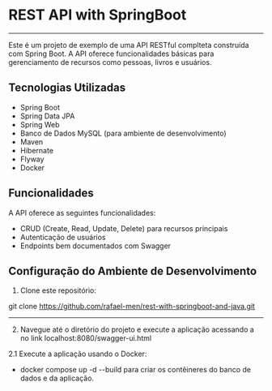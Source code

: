 # REST API with SpringBoot

<hr>

Este é um projeto de exemplo de uma API RESTful complteta construída com Spring Boot. A API oferece funcionalidades básicas para gerenciamento de recursos como pessoas, livros e usuários.

## Tecnologias Utilizadas

- Spring Boot
- Spring Data JPA
- Spring Web
- Banco de Dados MySQL (para ambiente de desenvolvimento)
- Maven
- Hibernate
- Flyway
- Docker


## Funcionalidades

A API oferece as seguintes funcionalidades:

- CRUD (Create, Read, Update, Delete) para recursos principais
- Autenticação de usuários
- Endpoints bem documentados com Swagger

## Configuração do Ambiente de Desenvolvimento

1. Clone este repositório:

 git clone https://github.com/rafael-men/rest-with-springboot-and-java.git

<hr>

2. Navegue até o diretório do projeto e execute a aplicação acessando a no link localhost:8080/swagger-ui.html

2.1 Execute a aplicação usando o Docker:

- docker compose up -d --build  para criar os contêineres do banco de dados e da aplicação.











